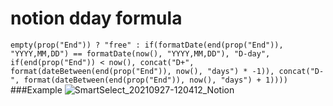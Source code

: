 # notion dday formula
`empty(prop("End")) ? "free" : if(formatDate(end(prop("End")), "YYYY,MM,DD") == formatDate(now(), "YYYY,MM,DD"), "D-day", if(end(prop("End")) < now(), concat("D+", format(dateBetween(end(prop("End")), now(), "days") * -1)), concat("D-", format(dateBetween(end(prop("End")), now(), "days") + 1))))`
###Example 
![SmartSelect_20210927-120412_Notion](https://user-images.githubusercontent.com/59986697/134839829-4c2cd7eb-3e05-4d29-9f2f-51635e70db7b.jpg)
